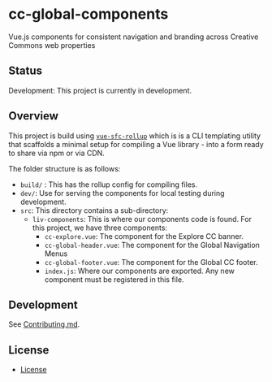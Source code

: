 # cc-global-components
Vue.js components for consistent navigation and branding across Creative Commons web properties

## Status
Development: This project is currently in development.

## Overview
This project is build using [`vue-sfc-rollup`](https://www.npmjs.com/package/vue-sfc-rollup) which is is a CLI templating utility that scaffolds a minimal setup for compiling a Vue library - into a form ready to share via npm or via CDN.

The folder structure is as follows:
- `build/` : This has the rollup config for compiling files.
- `dev/`: Use for serving the components for local testing during development.
- `src`: This directory contains a sub-directory:
    - `liv-components`: This is where our components code is found. For this project, we have three components: 
      - `cc-explore.vue`: The component for the Explore CC banner.
      - `cc-global-header.vue`: The component for the Global Navigation Menus
      - `cc-global-footer.vue`: The component for the Global CC footer.
      - `index.js`: Where our components are exported. Any new component must be registered in this file.

## Development
See [Contributing.md](Contributing.md).

## License
- [License](LICENSE)
  